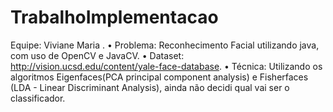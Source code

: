 # TrabalhoImplementacao
Equipe: Viviane Maria .
• Problema: Reconhecimento Facial utilizando java, com uso de OpenCV e JavaCV.
• Dataset: http://vision.ucsd.edu/content/yale-face-database.
• Técnica: Utilizando os algoritmos Eigenfaces(PCA principal component analysis) e Fisherfaces (LDA - Linear Discriminant Analysis), ainda não decidi qual vai ser o classificador.

